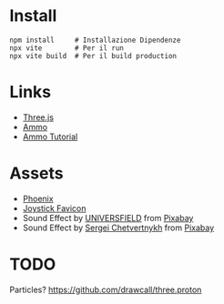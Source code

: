 

# Install

    npm install     # Installazione Dipendenze
    npx vite        # Per il run
    npx vite build  # Per il build production


# Links

* [Three.js](https://threejs.org/docs/#manual/en/introduction/Installation)
* [Ammo](https://github.com/kripken/ammo.js/blob/main/examples/webgl_demo_vehicle/index.html)
* [Ammo Tutorial](https://medium.com/@bluemagnificent/intro-to-javascript-3d-physics-using-ammo-js-and-three-js-dd48df81f591)


# Assets

* [Phoenix](https://sketchfab.com/3d-models/phoenix-bird-844ba0cf144a413ea92c779f18912042)
* [Joystick Favicon](https://icons8.com/icon/36501/joystick)
* Sound Effect by <a href="https://pixabay.com/users/universfield-28281460/?utm_source=link-attribution&utm_medium=referral&utm_campaign=music&utm_content=121085">UNIVERSFIELD</a> from <a href="https://pixabay.com/sound-effects//?utm_source=link-attribution&utm_medium=referral&utm_campaign=music&utm_content=121085">Pixabay</a>
* Sound Effect by <a href="https://pixabay.com/users/sergequadrado-24990007/?utm_source=link-attribution&utm_medium=referral&utm_campaign=music&utm_content=113125">Sergei Chetvertnykh</a> from <a href="https://pixabay.com/sound-effects//?utm_source=link-attribution&utm_medium=referral&utm_campaign=music&utm_content=113125">Pixabay</a>

# TODO
Particles? https://github.com/drawcall/three.proton
